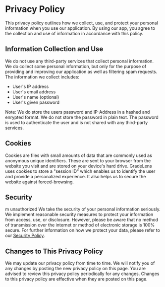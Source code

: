 # Privacy Policy
This privacy policy outlines how we collect, use, and protect your personal information when you use our application. By using our app, you agree to the collection and use of information in accordance with this policy.

## Information Collection and Use
We do not use any third-party services that collect personal information. We do collect some personal information, but only for the purpose of providing and improving our application as well as filtering spam requests. The information we collect includes:
- User's IP address
- User's email address
- User's name (optional)
- User's given password

Note: We do store the users password and IP-Address in a hashed and enrypted format. We do not store the password in plain text. The password is used to authenticate the user and is not shared with any third-party services.

## Cookies
Cookies are files with small amounts of data that are commonly used as anonymous unique identifiers. These are sent to your browser from the website you visit and are stored on your device's hard drive.
GradeLens uses cookies to store a "session ID" which enables us to identify the user and provide a personalized experience. It also helps us to secure the website against forced-browsing.

## Security
m unauthorized We take the security of your personal information seriously. We implement reasonable security measures to protect your information from access, use, or disclosure. However, please be aware that no method of transmission over the internet or method of electronic storage is 100% secure.
For further information on how we protect your data, please refer to our [Security Policy](SECURITY.md).

## Changes to This Privacy Policy
We may update our privacy policy from time to time. We will notify you of any changes by posting the new privacy policy on this page. You are advised to review this privacy policy periodically for any changes. Changes to this privacy policy are effective when they are posted on this page.